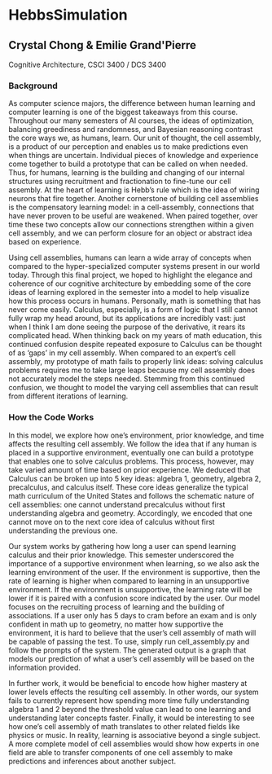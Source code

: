 # HebbsSimulation

## Crystal Chong & Emilie Grand'Pierre

Cognitive Architecture, CSCI 3400 / DCS 3400

### Background 

As computer science majors, the difference between human learning and computer learning is one of the biggest takeaways from this course. Throughout our many semesters of AI courses, the ideas of optimization, balancing greediness and randomness, and Bayesian reasoning contrast the core ways we, as humans, learn. Our unit of thought, the cell assembly, is a product of our perception and enables us to make predictions even when things are uncertain. Individual pieces of knowledge and experience come together to build a prototype that can be called on when needed. Thus, for humans, learning is the building and changing of our internal structures using recruitment and fractionation to fine-tune our cell assembly. At the heart of learning is Hebb’s rule which is the idea of wiring neurons that fire together. Another cornerstone of building cell assemblies is the compensatory learning model: in a cell-assembly, connections that have never proven to be useful are weakened. When paired together, over time these two concepts allow our connections strengthen within a given cell assembly, and we can perform closure for an object or abstract idea based on experience. 

Using cell assemblies, humans can learn a wide array of concepts when compared to the hyper-specialized computer systems present in our world today. Through this final project, we hoped to highlight the elegance and coherence of our cognitive architecture by embedding some of the core ideas of learning explored in the semester into a model to help visualize how this process occurs in humans. Personally, math is something that has never come easily. Calculus, especially, is a form of logic that I still cannot fully wrap my head around, but its applications are incredibly vast: just when I think I am done seeing the purpose of the derivative, it rears its complicated head. When thinking back on my years of math education, this continued confusion despite repeated exposure to Calculus can be thought of as ‘gaps’ in my cell assembly. When compared to an expert’s cell assembly, my prototype of math fails to properly link ideas: solving calculus problems requires me to take large leaps because my cell assembly does not accurately model the steps needed. Stemming from this continued confusion, we thought to model the varying cell assemblies that can result from different iterations of learning. 

### How the Code Works 

In this model, we explore how one’s environment, prior knowledge, and time affects the resulting cell assembly. We follow the idea that if any human is placed in a supportive environment, eventually one can build a prototype that enables one to solve calculus problems. This process, however, may take varied amount of time based on prior experience. We deduced that Calculus can be broken up into 5 key ideas: algebra 1, geometry, algebra 2, precalculus, and calculus itself.  These core ideas generalize the typical math curriculum of the United States and follows the schematic nature of cell assemblies: one cannot understand precalculus without first understanding algebra and geometry. Accordingly, we encoded that one cannot move on to the next core idea of calculus without first understanding the previous one. 

Our system works by gathering how long a user can spend learning calculus and their prior knowledge. This semester underscored the importance of a supportive environment when learning, so we also ask the learning environment of the user. If the environment is supportive, then the rate of learning is higher when compared to learning in an unsupportive environment. If the environment is unsupportive, the learning rate will be lower if it is paired with a confusion score indicated by the user. Our model focuses on the recruiting process of learning and the building of associations. If a user only has 5 days to cram before an exam and is only confident in math up to geometry, no matter how supportive the environment, it is hard to believe that the user’s cell assembly of math will be capable of passing the test. To use, simply run cell_assembly.py and follow the prompts of the system. The generated output is a graph that models our prediction of what a user’s cell assembly will be based on the information provided. 

In further work, it would be beneficial to encode how higher mastery at lower levels effects the resulting cell assembly. In other words, our system fails to currently represent how spending more time fully understanding algebra 1 and 2 beyond the threshold value can lead to one learning and understanding later concepts faster. Finally, it would be interesting to see how one’s cell assembly of math translates to other related fields like physics or music. In reality, learning is associative beyond a single subject. A more complete model of cell assemblies would show how experts in one field are able to transfer components of one cell assembly to make predictions and inferences about another subject.  

